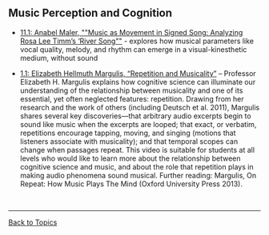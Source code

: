 ## Music Perception and Cognition

- [11.1: Anabel Maler, ""Music as Movement in Signed Song: Analyzing Rosa Lee Timm’s ‘River Song""](https://github.com/smtnetworking/smtnetworking.github.io/blob/master/archives/volume11.html#music-as-movement-in-signed-song-analyzing-rosa-lee-timms-river-song) - explores how musical parameters like vocal quality, melody, and rhythm can emerge in a visual-kinesthetic medium, without sound
  
- [1.1: Elizabeth Hellmuth Margulis, “Repetition and Musicality”](https://www.smt-v.org/archives/volume1.html#repetition-and-musicality) – Professor Elizabeth H. Margulis explains how cognitive science can illuminate our understanding of the relationship between musicality and one of its essential, yet often neglected features: repetition. Drawing from her research and the work of others (including Deutsch et al. 2011), Margulis shares several key discoveries—that arbitrary audio excerpts begin to sound like music when the excerpts are looped; that exact, or verbatim, repetitions encourage tapping, moving, and singing (motions that listeners associate with musicality); and that temporal scopes can change when passages repeat. This video is suitable for students at all levels who would like to learn more about the relationship between cognitive science and music, and about the role that repetition plays in making audio phenomena sound musical. Further reading: Margulis, On Repeat: How Music Plays The Mind (Oxford University Press 2013). 

<p>&nbsp;</p>
<hr>

[Back to Topics](index.html)
